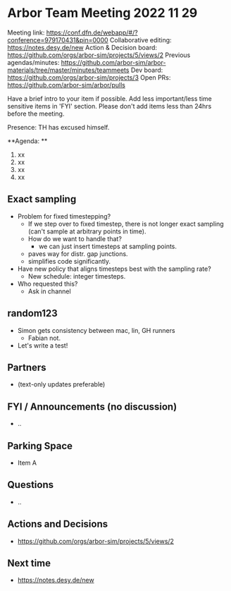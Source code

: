 # Arbor Team Meeting 2022 11 29

Meeting link: https://conf.dfn.de/webapp/#/?conference=979170431&pin=0000
Collaborative editing: https://notes.desy.de/new
Action & Decision board: https://github.com/orgs/arbor-sim/projects/5/views/2
Previous agendas/minutes: https://github.com/arbor-sim/arbor-materials/tree/master/minutes/teammeets
Dev board: https://github.com/orgs/arbor-sim/projects/3
Open PRs: https://github.com/arbor-sim/arbor/pulls

Have a brief intro to your item if possible.
Add less important/less time sensitive items in 'FYI' section.
Please don't add items less than 24hrs before the meeting.

Presence: 
TH has excused himself.

**Agenda: **
1. xx
2. xx
3. xx
4. xx

## Exact sampling

- Problem for fixed timestepping?
    - If we step over to fixed timestep, there is not longer exact sampling (can't sample at arbitrary points in time).
    - How do we want to handle that?
        - we can just insert timesteps at sampling points.
    - paves way for distr. gap junctions.
    - simplifies code significantly.
- Have new policy that aligns timesteps best with the sampling rate?
    - New schedule: integer timesteps.
- Who requested this?
    - Ask in channel

## random123

- Simon gets consistency between mac, lin, GH runners
    - Fabian not.
- Let's write a test!

## Partners

- (text-only updates preferable)

## FYI / Announcements (no discussion)

- ..

## Parking Space

- Item A

## Questions

- ..

## Actions and Decisions

- https://github.com/orgs/arbor-sim/projects/5/views/2

## Next time

- https://notes.desy.de/new
 
